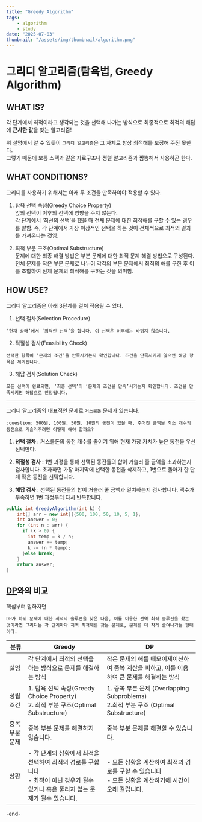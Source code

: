 ```yaml
---
title: "Greedy Algorithm"
tags:
    - algorithm
    - study
date: "2025-07-03"
thumbnail: "/assets/img/thumbnail/algorithm.png"
---
```


# 그리디 알고리즘(탐욕법, Greedy Algorithm)

## WHAT IS?

각 단계에서 최적이라고 생각되는 것을 선택해 나가는 방식으로 최종적으로 최적의 해답에 **근사한 값**을 찾는 알고리즘!

위 설명에서 알 수 있듯이 `그리디 알고리즘`은 그 자체로 항상 최적해를 보장해 주진 못한다.  
그렇기 때문에 보통 스택과 같은 자료구조나 정렬 알고리즘과 짬뽕해서 사용하곤 한다.

## WHAT CONDITIONS?

그리디를 사용하기 위해서는 아래 두 조건을 만족하여야 적용할 수 있다.

1. 탐욕 선택 속성(Greedy Choice Property)  
앞의 선택이 이후의 선택에 영향을 주지 않는다.  
각 단계에서 ‘최선의 선택’을 했을 때 전체 문제에 대한 최적해를 구할 수 있는 경우를 말함. 즉, 각 단계에서 가장 이상적인 선택을 하는 것이 전체적으로 최적의 결과를 가져온다는 것임.

2. 최적 부분 구조(Optimal Substructure)  
문제에 대한 최종 해결 방법은 부분 문제에 대한 최적 문제 해결 방법으로 구성된다.  
전체 문제를 작은 부분 문제로 나누어 각각의 부분 문제에서 최적의 해를 구한 후 이를 조합하여 전체 문제의 최적해를 구하는 것을 의미함.

## HOW USE?

그리디 알고리즘은 아래 3단계를 걸쳐 적용될 수 있다.

1. 선택 절차(Selection Procedure)  
```
‘현재 상태’에서 ‘최적인 선택’을 합니다. 이 선택은 이후에는 바뀌지 않습니다.
```

2. 적절성 검사(Feasibility Check)  
```
선택한 항목이 ‘문제의 조건’을 만족시키는지 확인합니다. 조건을 만족시키지 않으면 해당 항목은 제외됩니다.
```

3. 해답 검사(Solution Check)  
```
모든 선택이 완료되면, ‘최종 선택’이 ‘문제의 조건을 만족’시키는지 확인합니다. 조건을 만족시키면 해답으로 인정됩니다.
```

---

그리디 알고리즘의 대표적인 문제로 `거스름돈` 문제가 있습니다.

```
:question: 500원, 100원, 50원, 10원의 동전이 있을 때, 주어진 금액을 최소 개수의 동전으로 거슬러주려면 어떻게 해야 할까요?
```

1. **선택 절차** : 거스름돈의 동전 개수를 줄이기 위해 현재 가장 가치가 높은 동전을 우선 선택한다.

2. **적절성 검사** : 1번 과정을 통해 선택된 동전들의 합이 거슬러 줄 금액을 초과하는지 검사합니다. 초과하면 가장 마지막에 선택한 동전을 삭제하고, 1번으로 돌아가 한 단계 작은 동전을 선택합니다.

3. **해답 검사** : 선택된 동전들의 합이 거슬러 줄 금액과 일치하는지 검사합니다. 액수가 부족하면 1번 과정부터 다시 반복합니다.

```java
public int GreedyAlgorithm(int k) {
    int[] arr = new int[]{500, 100, 50, 10, 5, 1};
    int answer = 0;
    for (int n : arr) {
      if (k > 0) {
        int temp = k / n;
        answer += temp;
        k -= (n * temp);
      }else break;
    }
    return answer;
}
```

## [DP](https://heebeom-song.github.io/%EA%B0%9C%EB%B0%9C%20%EC%8A%A4%ED%84%B0%EB%94%94/algorithm/dynamic%20programming.html)와의 비교

핵심부터 말하자면  
```
DP가 하위 문제에 대한 최적의 솔루션을 찾은 다음, 이를 이용한 전역 최적 솔루션을 찾는 것이라면 그리디는 각 단계마다 지역 최적해를 찾는 문제로, 문제를 더 작게 줄여나가는 형태이다.
```

|분류|Greedy|DP|
|---|------|---|
|설명|각 단계에서 최적의 선택을 하는 방식으로 문제를 해결하는 방식|작은 문제의 해를 메모이제이션하여 중복 계산을 피하고, 이를 이용하여 큰 문제를 해결하는 방식|
|성립 조건|1. 탐욕 선택 속성(Greedy Choice Property)<br>2. 최적 부분 구조(Optimal Substructure)|1. 중복 부분 문제 (Overlapping Subproblems)<br>2.최적 부분 구조 (Optimal Substructure)|
|중복 부분 문제|중복 부분 문제를 해결하지 않습니다.|중복 부분 문제를 해결할 수 있습니다.|
|상황|- 각 단계의 상황에서 최적을 선택하여 최적의 경로를 구합니다<br>- 최적이 아닌 경우가 될수 있거나 혹은 풀리지 않는 문제가 될수 있습니다.|- 모든 상황을 계산하여 최적의 경로를 구할 수 있습니다<br>- 모든 상황을 계산하기에 시간이 오래 걸립니다.|

-end-